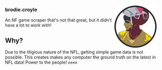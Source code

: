 <p align="left">
  <img align="right" src=../public/images/logo.png height="150px">

  <h3 align="left">brodie.croyle</h3>

  <p align="left">
    An NF game scraper that's not that great, but it didn't have a lot to work with!
 </p>
</p>

## Why?
Due to the litigious nature of the NFL, getting simple game data is not possible. This creates makes any computer the ground truth on the latest in NFL data! Power to the people! ✊✊✊✊